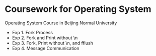 # Coursework for Operating System

Operating System Course in Beijing Normal University

 - Exp 1. Fork Process
 - Exp 2. Fork and Print without \n
 - Exp 3. Fork, Print without \n, and fflush
 - Exp 4. Message Communication
